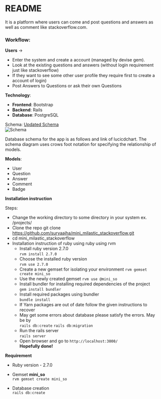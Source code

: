 # README

It is a platform where users can come and post questions and answers as well as comment like stackoverflow.com. 

### **Workflow**:

**Users** -> 

* Enter the system and create a account (managed  by devise gem).
* Look at the existing questions and answers (without login requirement just like stackoverflow)
* If they want to see some other user profile they require first to create a account of login)
* Post Answers to Questions or ask their own Questions

**Technology**:

* **Frontend**: Bootstrap
* **Backend**: Rails 
* **Database**: PostgreSQL 

Schema:
[Updated Schema](https://www.lucidchart.com/documents/view/adf1db4c-7a46-4e35-9576-9921f58631c3)  
![Schema](https://raw.githubusercontent.com/suryaajha/mini_milastic_stackoverflow/blob/master/public/project_files/schema.png)

Database schema for the app is as follows and link of lucicdchart. The schema diagram uses crows foot notation for specifying the relationship of models.

**Models**:
* User
* Question
* Answer
* Comment
* Badge

**Installation instruction**

Steps:
* Change the working directory to some directory in your system ex. /projects/
* Clone the repo
	git clone https://github.com/suryaajha/mini_milastic_stackoverflow.git
* cd mini_milastic_stackoverflow
* Installation instruction of ruby using ruby using rvm
  * Install ruby version 2.7.0  
    `rvm install 2.7.0`
  * Choose the installed ruby version  
    `rvm use 2.7.0`
  * Create a new gemset for isolating your environment
    `rvm gemset create mini_so `
  * Use the newly created gemset
    `rvm use @mini_so`
  * Install bundler for installing required dependencies of the project  
    `gem install bundler`
  * Install required packages using bundler  
    `bundle install `
  * If Yarn packages are out of date follow the given instructions to recover
  * May get some errors about database please satisfy the errors. May be by  
    `rails db:create`
    `rails db:migration`
  * Run the rails server   
    `rails server`
  * Open browser and go to `http://localhost:3000/`  
**Hopefully done!**
 
**Requirement**  

* Ruby version - 2.7.0

* Gemset **mini_so**  
  `rvm gemset create mini_so`

* Database creation  
  `rails db:create`
